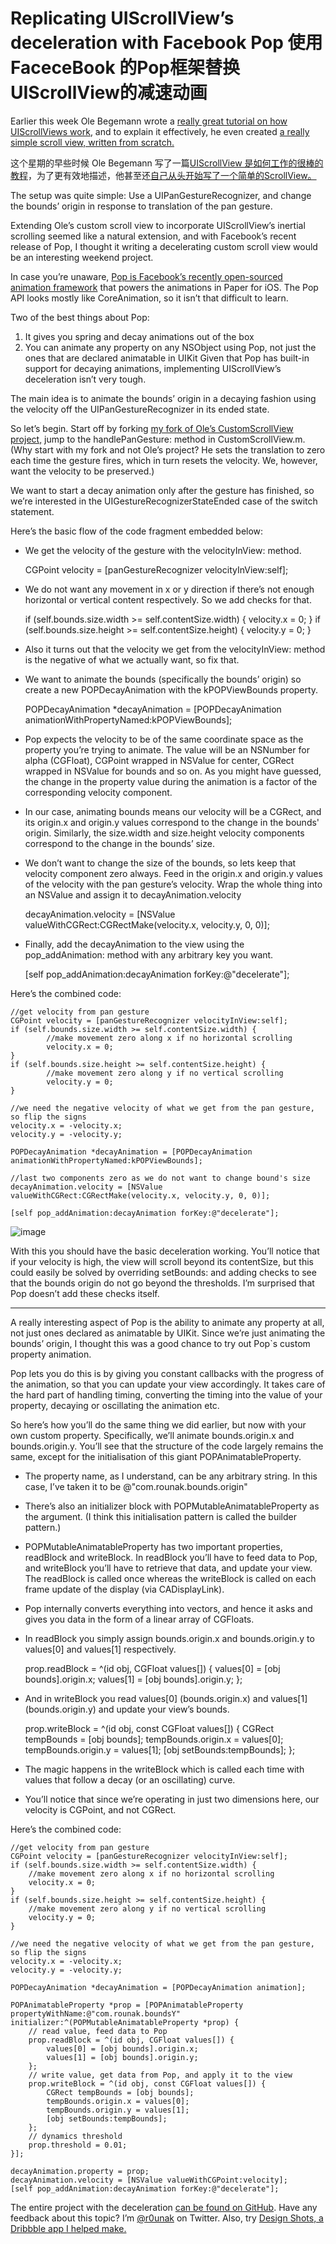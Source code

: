 Replicating UIScrollView’s deceleration with Facebook Pop
使用FaceceBook 的Pop框架替换UIScrollView的减速动画
====

Earlier this week Ole Begemann wrote a [really great tutorial on how UIScrollViews work](http://oleb.net/blog/2014/04/understanding-uiscrollview/), and to explain it effectively, he even created [a really simple scroll view, written from scratch.](https://github.com/ole/CustomScrollView)

这个星期的早些时候 Ole Begemann 写了一篇[UIScrollView 是如何工作的很棒的教程](http://oleb.net/blog/2014/04/understanding-uiscrollview/)，为了更有效地描述，他甚至还[自己从头开始写了一个简单的ScrollView。](https://github.com/ole/CustomScrollView)

The setup was quite simple: Use a UIPanGestureRecognizer, and change the bounds’ origin in response to translation of the pan gesture.


Extending Ole’s custom scroll view to incorporate UIScrollView’s inertial scrolling seemed like a natural extension, and with Facebook’s recent release of Pop, I thought it writing a decelerating custom scroll view would be an interesting weekend project.

In case you’re unaware, [Pop is Facebook’s recently open-sourced animation framework](http://iosdevtips.co/post/84160910513/exploring-facebook-pop) that powers the animations in Paper for iOS. The Pop API looks mostly like CoreAnimation, so it isn’t that difficult to learn.

Two of the best things about Pop:

1. It gives you spring and decay animations out of the box
2. You can animate any property on any NSObject using Pop, not just the ones that are declared animatable in UIKit
Given that Pop has built-in support for decaying animations, implementing UIScrollView’s deceleration isn’t very tough.

The main idea is to animate the bounds’ origin in a decaying fashion using the velocity off the UIPanGestureRecognizer in its ended state.

So let’s begin. Start off by forking [my fork of Ole’s CustomScrollView project,](https://github.com/rounak/CustomScrollView) jump to the handlePanGesture: method in CustomScrollView.m. (Why start with my fork and not Ole’s project? He sets the translation to zero each time the gesture fires, which in turn resets the velocity. We, however, want the velocity to be preserved.)

We want to start a decay animation only after the gesture has finished, so we’re interested in the UIGestureRecognizerStateEnded case of the switch statement.

Here’s the basic flow of the code fragment embedded below:

- We get the velocity of the gesture with the velocityInView: method.

	CGPoint velocity = [panGestureRecognizer velocityInView:self];

- We do not want any movement in x or y direction if there’s not enough horizontal or vertical content respectively. So we add checks for that.

	if (self.bounds.size.width >= self.contentSize.width) {
		    velocity.x = 0;
	}
	if (self.bounds.size.height >= self.contentSize.height) {
		    velocity.y = 0;
	}

- Also it turns out that the velocity we get from the velocityInView: method is the negative of what we actually want, so fix that.

- We want to animate the bounds (specifically the bounds’ origin) so create a new POPDecayAnimation with the kPOPViewBounds property.

	POPDecayAnimation *decayAnimation = [POPDecayAnimation animationWithPropertyNamed:kPOPViewBounds];

- Pop expects the velocity to be of the same coordinate space as the property you’re trying to animate. The value will be an NSNumber for alpha (CGFloat), CGPoint wrapped in NSValue for center, CGRect wrapped in NSValue for bounds and so on. As you might have guessed, the change in the property value during the animation is a factor of the corresponding velocity component.

- In our case, animating bounds means our velocity will be a CGRect, and its origin.x and origin.y values correspond to the change in the bounds' origin. Similarly, the size.width and size.height velocity components correspond to the change in the bounds’ size.

- We don’t want to change the size of the bounds, so lets keep that velocity component zero always. Feed in the origin.x and origin.y values of the velocity with the pan gesture’s velocity. Wrap the whole thing into an NSValue and assign it to decayAnimation.velocity

	decayAnimation.velocity = [NSValue valueWithCGRect:CGRectMake(velocity.x, velocity.y, 0, 0)];

- Finally, add the decayAnimation to the view using the pop_addAnimation: method with any arbitrary key you want.

	[self pop_addAnimation:decayAnimation forKey:@"decelerate"];

Here’s the combined code:


	//get velocity from pan gesture
	CGPoint velocity = [panGestureRecognizer velocityInView:self];
	if (self.bounds.size.width >= self.contentSize.width) {
		    //make movement zero along x if no horizontal scrolling
		    velocity.x = 0; 
	}
	if (self.bounds.size.height >= self.contentSize.height) {
		    //make movement zero along y if no vertical scrolling
		    velocity.y = 0; 
	}
	 
	//we need the negative velocity of what we get from the pan gesture, so flip the signs
	velocity.x = -velocity.x;
	velocity.y = -velocity.y;
	 
	POPDecayAnimation *decayAnimation = [POPDecayAnimation animationWithPropertyNamed:kPOPViewBounds];
	 
	//last two components zero as we do not want to change bound's size
	decayAnimation.velocity = [NSValue valueWithCGRect:CGRectMake(velocity.x, velocity.y, 0, 0)];
	 
	[self pop_addAnimation:decayAnimation forKey:@"decelerate"];


![image](http://media.tumblr.com/185a108dfa8a706c90985b18198bd39c/tumblr_inline_n4z4hwnQiv1qh9cw7.gif)

With this you should have the basic deceleration working. You’ll notice that if your velocity is high, the view will scroll beyond its contentSize, but this could easily be solved by overriding setBounds: and adding checks to see that the bounds origin do not go beyond the thresholds. I’m surprised that Pop doesn’t add these checks itself.

-----

A really interesting aspect of Pop is the ability to animate any property at all, not just ones declared as animatable by UIKit. Since we’re just animating the bounds’ origin, I thought this was a good chance to try out Pop`s custom property animation.

Pop lets you do this is by giving you constant callbacks with the progress of the animation, so that you can update your view accordingly. It takes care of the hard part of handling timing, converting the timing into the value of your property, decaying or oscillating the animation etc.

So here’s how you’ll do the same thing we did earlier, but now with your own custom property. Specifically, we’ll animate bounds.origin.x and bounds.origin.y. You’ll see that the structure of the code largely remains the same, except for the initialisation of this giant POPAnimatableProperty.

- The property name, as I understand, can be any arbitrary string. In this case, I’ve taken it to be @"com.rounak.bounds.origin" 

- There’s also an initializer block with POPMutableAnimatableProperty as the argument. (I think this initialisation pattern is called the builder pattern.)

- POPMutableAnimatableProperty has two important properties, readBlock and writeBlock. In readBlock you’ll have to feed data to Pop, and writeBlock you’ll have to retrieve that data, and update your view. The readBlock is called once whereas the writeBlock is called on each frame update of the display (via CADisplayLink).

- Pop internally converts everything into vectors, and hence it asks and gives you data in the form of a linear array of CGFloats.

- In readBlock you simply assign bounds.origin.x and bounds.origin.y to values[0] and values[1] respectively.


	prop.readBlock = ^(id obj, CGFloat values[]) {
		    values[0] = [obj bounds].origin.x;
				    values[1] = [obj bounds].origin.y;
	};

- And in writeBlock you read values[0] (bounds.origin.x) and values[1] (bounds.origin.y) and update your view’s bounds.

	prop.writeBlock = ^(id obj, const CGFloat values[]) {
	    CGRect tempBounds = [obj bounds];
	    tempBounds.origin.x = values[0];
	    tempBounds.origin.y = values[1];
	    [obj setBounds:tempBounds];
	};

- The magic happens in the writeBlock which is called each time with values that follow a decay (or an oscillating) curve.

- You’ll notice that since we’re operating in just two dimensions here, our velocity is CGPoint, and not CGRect.

Here’s the combined code:

	//get velocity from pan gesture
	CGPoint velocity = [panGestureRecognizer velocityInView:self];
	if (self.bounds.size.width >= self.contentSize.width) {
	    //make movement zero along x if no horizontal scrolling
	    velocity.x = 0;
	}
	if (self.bounds.size.height >= self.contentSize.height) {
	    //make movement zero along y if no vertical scrolling
	    velocity.y = 0;
	}
	 
	//we need the negative velocity of what we get from the pan gesture, so flip the signs
	velocity.x = -velocity.x;
	velocity.y = -velocity.y;
	 
	POPDecayAnimation *decayAnimation = [POPDecayAnimation animation];
	 
	POPAnimatableProperty *prop = [POPAnimatableProperty propertyWithName:@"com.rounak.boundsY" initializer:^(POPMutableAnimatableProperty *prop) {
	    // read value, feed data to Pop
	    prop.readBlock = ^(id obj, CGFloat values[]) {
	        values[0] = [obj bounds].origin.x;
	        values[1] = [obj bounds].origin.y;
	    };
	    // write value, get data from Pop, and apply it to the view
	    prop.writeBlock = ^(id obj, const CGFloat values[]) {
	        CGRect tempBounds = [obj bounds];
	        tempBounds.origin.x = values[0];
	        tempBounds.origin.y = values[1];
	        [obj setBounds:tempBounds];
	    };
	    // dynamics threshold
	    prop.threshold = 0.01;
	}];
	 
	decayAnimation.property = prop;
	decayAnimation.velocity = [NSValue valueWithCGPoint:velocity];
	[self pop_addAnimation:decayAnimation forKey:@"decelerate"];

The entire project with the deceleration [can be found on GitHub](https://github.com/rounak/CustomScrollView/tree/custom-scroll-with-pop). Have any feedback about this topic? I’m [@r0unak](http://twitter.com/r0unak) on Twitter. Also, try [Design Shots, a Dribbble app I helped make.](https://itunes.apple.com/us/app/design-shots/id792517951?mt=8)